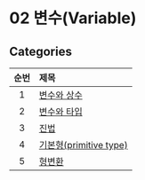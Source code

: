 # 02 변수(Variable)

## Categories

| 순번 | 제목                                                                                                                                                                                                    |
| :--: | :------------------------------------------------------------------------------------------------------------------------------------------------------------------------------------------------------ |
|  1   | [변수와 상수](<https://github.com/0xe82de/Study/blob/main/%EC%9E%90%EB%B0%94%EC%9D%98%20%EC%A0%95%EC%84%9D/02%20%EB%B3%80%EC%88%98(Variable)/1.%20%EB%B3%80%EC%88%98%EC%99%80%20%EC%83%81%EC%88%98.md>) |
|  2   | [변수와 타입](<https://github.com/0xe82de/Study/blob/main/%EC%9E%90%EB%B0%94%EC%9D%98%20%EC%A0%95%EC%84%9D/02%20%EB%B3%80%EC%88%98(Variable)/2.%20%EB%B3%80%EC%88%98%EC%99%80%20%ED%83%80%EC%9E%85.md>) |
|  3   | [진법](<https://github.com/0xe82de/Study/blob/main/%EC%9E%90%EB%B0%94%EC%9D%98%20%EC%A0%95%EC%84%9D/02%20%EB%B3%80%EC%88%98(Variable)/3.%20%EC%A7%84%EB%B2%95.md>)                                      |
|  4   | [기본형(primitive type)]()                                                                                                                                                                              |
|  5   | [형변환]()                                                                                                                                                                                              |

